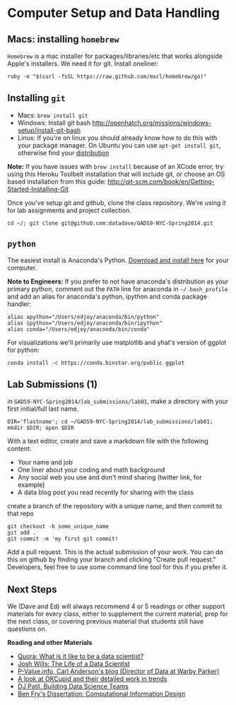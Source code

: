 # Computer Setup and Data Handling
## Macs: installing `homebrew`

`Homebrew` is a mac installer for packages/libraries/etc that works alongside Apple's installers. We need it for git. Install oneliner:

    ruby -e "$(curl -fsSL https://raw.github.com/mxcl/homebrew/go)"

## Installing `git`

* Macs: `brew install git`
* Windows: Install git bash http://openhatch.org/missions/windows-setup/install-git-bash
* Linux: If you're on linux you should already know how to do this with your package manager. On Ubuntu you can use `apt-get install git`, otherwise find your <a href="http://git-scm.com/download/linux">distribution</a>

**Note:** If you have issues with `brew install` because of an XCode error, try using this Heroku Toolbelt installation that will include git, or choose an OS based installation from this guide: http://git-scm.com/book/en/Getting-Started-Installing-Git

Once you've setup git and github, clone the class repository. We're using it for lab assignments and project collection.

    cd ~/; git clone git@github.com:datadave/GADS9-NYC-Spring2014.git

## `python`

The easiest install is Anaconda's Python. <a href="https://store.continuum.io/cshop/anaconda/">Download and install here</a> for your computer.

**Note to Engineers:** If you prefer to not have anaconda's distribution as your primary python, comment out the `PATH` line for anaconda in `~/.bash_profile` and add an alias for anaconda's python, ipython and conda package handler:

    alias apython="/Users/edjoy/anaconda/bin/python"
    alias ipython="/Users/edjoy/anaconda/bin/ipython"
    alias conda="/Users/edjoy/anaconda/bin/conda"

For visualizations we'll primarily use matplotlib and yhat's version of ggplot for python:

    conda install -c https://conda.binstar.org/public ggplot

## Lab Submissions (1)

in `GADS9-NYC-Spring2014/lab_submissions/lab01`, make a directory with your first initial/full last name.

    DIR='flastname'; cd ~/GADS9-NYC-Spring2014/lab_submissions/lab01; mkdir $DIR; open $DIR

With a text editor, create and save a markdown file with the following content:

* Your name and job
* One liner about your coding and math background
* Any social web you use and don't mind sharing (twitter link, for example)
* A data blog post you read recently for sharing with the class

create a branch of the repository with a unique name, and then commit to that repo

    git checkout -b some_unique_name
    git add .
    git commit -m 'my first git commit!

Add a pull request. This is the actual submission of your work. You can do this on github by finding your branch and clicking "Create pull request." Developers, feel free to use some command line tool for this if you prefer it.

## Next Steps

We (Dave and Ed) will always recommend 4 or 5 readings or other support materials for every class, either to supplement the current material, prep for the next class, or covering previous material that students still have questions on.

**Reading and other Materials**

* <a href="http://www.quora.com/Data-Science/What-is-it-like-to-be-a-data-scientist">Quora: What is it like to be a data scientist?</a>
* <a href="http://www.youtube.com/watch?v=h9vQIPfe2uU"> Josh Wills: The Life of a Data Scientist</a>
* <a href="http://www.p-value.info/"> P-Value.info, Carl Anderson's blog (Director of Data at Warby Parker)</a>
* <a href="http://blog.okcupid.com/"> A look at OKCupid and their detailed work in trends</a>
* <a href="http://radar.oreilly.com/2011/09/building-data-science-teams.html">DJ Patil, Building Data Science Teams</a>
* <a href="http://benfry.com/phd/">Ben Fry's Dissertation: Computational Information Design </a>
